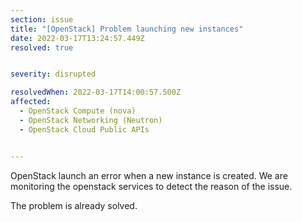 ```yaml
---
section: issue
title: "[OpenStack] Problem launching new instances"
date: 2022-03-17T13:24:57.449Z
resolved: true


severity: disrupted

resolvedWhen: 2022-03-17T14:00:57.500Z
affected:
  - OpenStack Compute (nova)
  - OpenStack Networking (Neutron)
  - OpenStack Cloud Public APIs


---
```

OpenStack launch an error when a new instance is created. We are monitoring the openstack services to detect the reason of the issue.

The problem is already solved.